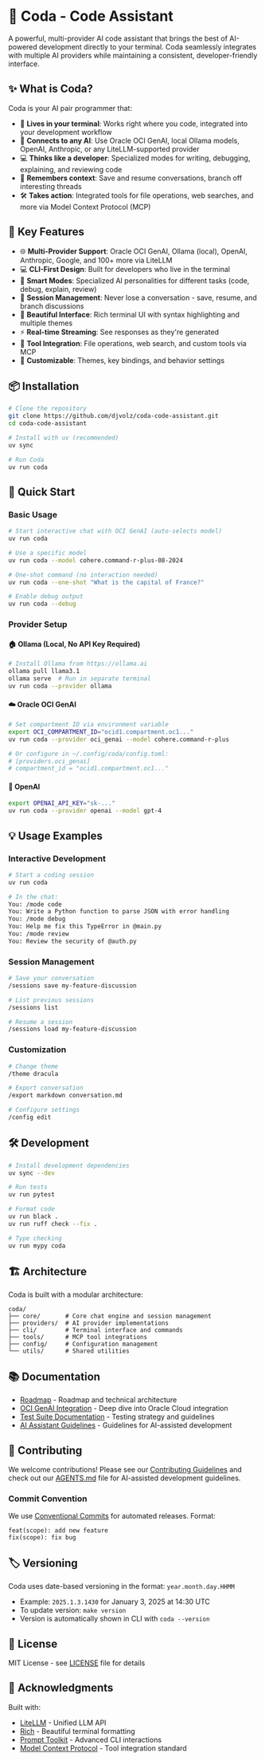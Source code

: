 # 🤖 Coda - Code Assistant

A powerful, multi-provider AI code assistant that brings the best of AI-powered development directly to your terminal. Coda seamlessly integrates with multiple AI providers while maintaining a consistent, developer-friendly interface.

## ✨ What is Coda?

Coda is your AI pair programmer that:
- 🚀 **Lives in your terminal**: Works right where you code, integrated into your development workflow
- 🔌 **Connects to any AI**: Use Oracle OCI GenAI, local Ollama models, OpenAI, Anthropic, or any LiteLLM-supported provider
- 💻 **Thinks like a developer**: Specialized modes for writing, debugging, explaining, and reviewing code
- 🔄 **Remembers context**: Save and resume conversations, branch off interesting threads
- 🛠️ **Takes action**: Integrated tools for file operations, web searches, and more via Model Context Protocol (MCP)

## 🎯 Key Features

- 🌐 **Multi-Provider Support**: Oracle OCI GenAI, Ollama (local), OpenAI, Anthropic, Google, and 100+ more via LiteLLM
- 💻 **CLI-First Design**: Built for developers who live in the terminal
- 🧠 **Smart Modes**: Specialized AI personalities for different tasks (code, debug, explain, review)
- 💾 **Session Management**: Never lose a conversation - save, resume, and branch discussions
- 🎨 **Beautiful Interface**: Rich terminal UI with syntax highlighting and multiple themes
- ⚡ **Real-time Streaming**: See responses as they're generated
- 🔧 **Tool Integration**: File operations, web search, and custom tools via MCP
- 🌈 **Customizable**: Themes, key bindings, and behavior settings

## 📦 Installation

```bash
# Clone the repository
git clone https://github.com/djvolz/coda-code-assistant.git
cd coda-code-assistant

# Install with uv (recommended)
uv sync

# Run Coda
uv run coda
```

## 🚀 Quick Start

### Basic Usage

```bash
# Start interactive chat with OCI GenAI (auto-selects model)
uv run coda

# Use a specific model
uv run coda --model cohere.command-r-plus-08-2024

# One-shot command (no interaction needed)
uv run coda --one-shot "What is the capital of France?"

# Enable debug output
uv run coda --debug
```

### Provider Setup

#### 🏠 Ollama (Local, No API Key Required)
```bash
# Install Ollama from https://ollama.ai
ollama pull llama3.1
ollama serve  # Run in separate terminal
uv run coda --provider ollama
```

#### ☁️ Oracle OCI GenAI
```bash
# Set compartment ID via environment variable
export OCI_COMPARTMENT_ID="ocid1.compartment.oc1..."
uv run coda --provider oci_genai --model cohere.command-r-plus

# Or configure in ~/.config/coda/config.toml:
# [providers.oci_genai]
# compartment_id = "ocid1.compartment.oc1..."
```

#### 🤖 OpenAI
```bash
export OPENAI_API_KEY="sk-..."
uv run coda --provider openai --model gpt-4
```

## 💡 Usage Examples

### Interactive Development
```bash
# Start a coding session
uv run coda

# In the chat:
You: /mode code
You: Write a Python function to parse JSON with error handling
You: /mode debug
You: Help me fix this TypeError in @main.py
You: /mode review
You: Review the security of @auth.py
```

### Session Management
```bash
# Save your conversation
/sessions save my-feature-discussion

# List previous sessions
/sessions list

# Resume a session
/sessions load my-feature-discussion
```

### Customization
```bash
# Change theme
/theme dracula

# Export conversation
/export markdown conversation.md

# Configure settings
/config edit
```

## 🛠️ Development

```bash
# Install development dependencies
uv sync --dev

# Run tests
uv run pytest

# Format code
uv run black .
uv run ruff check --fix .

# Type checking
uv run mypy coda
```

## 🏗️ Architecture

Coda is built with a modular architecture:

```
coda/
├── core/       # Core chat engine and session management
├── providers/  # AI provider implementations
├── cli/        # Terminal interface and commands
├── tools/      # MCP tool integrations
├── config/     # Configuration management
└── utils/      # Shared utilities
```

## 📚 Documentation

- [Roadmap](ROADMAP.md) - Roadmap and technical architecture
- [OCI GenAI Integration](docs/oci-genai-integration.md) - Deep dive into Oracle Cloud integration
- [Test Suite Documentation](tests/README.md) - Testing strategy and guidelines
- [AI Assistant Guidelines](AGENTS.md) - Guidelines for AI-assisted development

## 🤝 Contributing

We welcome contributions! Please see our [Contributing Guidelines](CONTRIBUTING.md) and check out our [AGENTS.md](AGENTS.md) file for AI-assisted development guidelines.

### Commit Convention
We use [Conventional Commits](https://www.conventionalcommits.org/) for automated releases. Format:
```
feat(scope): add new feature
fix(scope): fix bug
```

## 🏷️ Versioning

Coda uses date-based versioning in the format: `year.month.day.HHMM`

- Example: `2025.1.3.1430` for January 3, 2025 at 14:30 UTC
- To update version: `make version`
- Version is automatically shown in CLI with `coda --version`

## 📝 License

MIT License - see [LICENSE](LICENSE) file for details

## 🙏 Acknowledgments

Built with:
- [LiteLLM](https://github.com/BerriAI/litellm) - Unified LLM API
- [Rich](https://github.com/Textualize/rich) - Beautiful terminal formatting
- [Prompt Toolkit](https://github.com/prompt-toolkit/python-prompt-toolkit) - Advanced CLI interactions
- [Model Context Protocol](https://modelcontext.dev/) - Tool integration standard